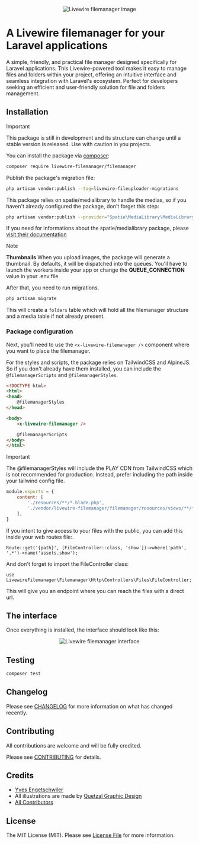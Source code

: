 <p align="center"><img src="https://github.com/livewire-filemanager/filemanager/raw/master/images/banner.png" alt="Livewire filemanager image"></p>

# A Livewire filemanager for your Laravel applications

A simple, friendly, and practical file manager designed specifically for Laravel applications. This Livewire-powered tool makes it easy to manage files and folders within your project, offering an intuitive interface and seamless integration with Laravel's ecosystem. Perfect for developers seeking an efficient and user-friendly solution for file and folders management.

## Installation

> [!IMPORTANT]
> This package is still in development and its structure can change until a stable version is released. Use with caution in you projects.

You can install the package via [composer](https://getcomposer.org):

```bash
composer require livewire-filemanager/filemanager
```

Publish the package's migration file:

```bash
php artisan vendor:publish --tag=livewire-fileuploader-migrations
```

This package relies on spatie/medialibrary to handle the medias, so if you haven't already configured the package, don't forget this step:

```bash
php artisan vendor:publish --provider="Spatie\MediaLibrary\MediaLibraryServiceProvider" --tag="medialibrary-migrations"
```

If you need for informations about the spatie/medialibrary package, please [visit their documentation](https://spatie.be/docs/laravel-medialibrary)

> [!NOTE]
> **Thumbnails** When you upload images, the package will generate a thumbnail. By defaults, it will be dispatched into the queues. You'll have to launch the workers inside your app or change the **QUEUE_CONNECTION** value in your .env file

After that, you need to run migrations.

```bash
php artisan migrate
```

This will create a `folders` table which will hold all the filemanager structure and a media table if not already present.

### Package configuration

Next, you'll need to use the `<x-livewire-filemanager />` component where you want to place the filemanager.

For the styles and scripts, the package relies on TailwindCSS and AlpineJS. So if you don't already have them installed, you can include the `@filemanagerScripts` and `@filemanagerStyles`.

```html
<!DOCTYPE html>
<html>
<head>
    @filemanagerStyles
</head>

<body>
    <x-livewire-filemanager />

    @filemanagerScripts
</body>
</html>
```

> [!IMPORTANT]
> The @filemanagerStyles will include the PLAY CDN from TailwindCSS which is not recommended for production. Instead, prefer including the path inside your tailwind config file.

```js
module.exports = {
    content: [
        './resources/**/*.blade.php',
        './vendor/livewire-filemanager/filemanager/resources/views/**/*.blade.php',
    ],
}
```

If you intent to give access to your files with the public, you can add this inside your web routes file:.

```
Route::get('{path}', [FileController::class, 'show'])->where('path', '.*')->name('assets.show');
```

And don't forget to import the FileController class:

```
use LivewireFilemanager\Filemanager\Http\Controllers\Files\FileController;
```

This will give you an endpoint where you can reach the files with a direct url.

## The interface

Once everything is installed, the interface should look like this:

<p align="center"><img src="https://github.com/livewire-filemanager/filemanager/raw/master/images/interface.jpg" alt="Livewire filemanager interface"></p>

## Testing

```bash
composer test
```

## Changelog

Please see [CHANGELOG](CHANGELOG.md) for more information on what has changed recently.

## Contributing

All contributions are welcome and will be fully credited.

Please see [CONTRIBUTING](CONTRIBUTING.md) for details.

## Credits

- [Yves Engetschwiler](https://github.com/bee-interactive)
- All illustrations are made by [Quetzal Graphic Design](https://quetzal.ch/)
- [All Contributors](../../contributors)

## License

The MIT License (MIT). Please see [License File](LICENSE.md) for more information.
